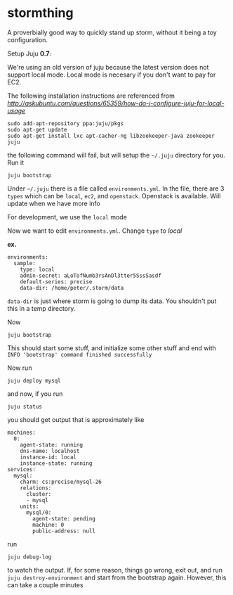 stormthing
==========

A proverbially good way to quickly stand up storm, without it being a toy configuration. 

Setup Juju **0.7**:

We're using an old version of juju because the latest version does not support local mode.  Local mode is necesary if you don't want to pay for EC2.

The following installation instructions are referenced from _http://askubuntu.com/questions/65359/how-do-i-configure-juju-for-local-usage_

    sudo add-apt-repository ppa:juju/pkgs
    sudo apt-get update
    sudo apt-get install lxc apt-cacher-ng libzookeeper-java zookeeper juju

the following command will fail, but will setup the `~/.juju` directory for you.  Run it

    juju bootstrap


Under `~/.juju` there is a file called `environments.yml`.  In the file, there are 3 `types` which can be `local`, `ec2`, and `openstack`.  Openstack is available.  Will update when we have more info

For development, we use the `local` mode

Now we want to edit `environments.yml`.  Change `type` to *local*

**ex.**

    environments:
      sample:
        type: local
        admin-secret: aLoTofNumb3rsAnDl3tter5SssSasdf
        default-series: precise
        data-dir: /home/peter/.storm/data

`data-dir` is just where storm is going to dump its data.  You shouldn't put this in a temp directory.

Now
    
    juju bootstrap

This should start some stuff, and initialize some other stuff and end with `INFO 'bootstrap' command finished successfully`

Now run 

    juju deploy mysql

and now, if you run 

    juju status

you should get output that is approximately like 

    machines:
      0:
        agent-state: running
        dns-name: localhost
        instance-id: local
        instance-state: running
    services:
      mysql:
        charm: cs:precise/mysql-26
        relations:
          cluster:
          - mysql
        units:
          mysql/0:
            agent-state: pending
            machine: 0
            public-address: null

run 

    juju debug-log

to watch the output.  If, for some reason, things go wrong, exit out, and run `juju destroy-environment` and start from the bootstrap again.  However, this can take a couple minutes

